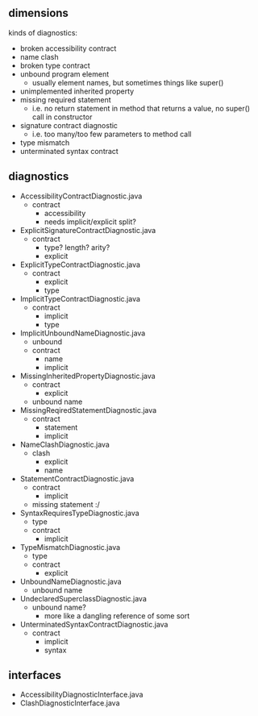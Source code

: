 

## dimensions

kinds of diagnostics:
- broken accessibility contract
- name clash
- broken type contract
- unbound program element
    - usually element names, but sometimes things like super()
- unimplemented inherited property
- missing required statement
    - i.e. no return statement in method that returns a value, no super() call in constructor
- signature contract diagnostic
    - i.e. too many/too few parameters to method call
- type mismatch
- unterminated syntax contract

## diagnostics

- AccessibilityContractDiagnostic.java
    - contract
        - accessibility
        - needs implicit/explicit split?
- ExplicitSignatureContractDiagnostic.java
    - contract
        - type? length? arity?
        - explicit
- ExplicitTypeContractDiagnostic.java
    - contract
        - explicit
        - type
- ImplicitTypeContractDiagnostic.java
    - contract
        - implicit
        - type
- ImplicitUnboundNameDiagnostic.java
    - unbound
    - contract
        - name
        - implicit
- MissingInheritedPropertyDiagnostic.java
    - contract
        - explicit
    - unbound name
- MissingReqiredStatementDiagnostic.java
    - contract
        - statement
        - implicit
- NameClashDiagnostic.java
    - clash
        - explicit
        - name
- StatementContractDiagnostic.java
    - contract
        - implicit
    - missing statement :/
- SyntaxRequiresTypeDiagnostic.java
    - type
    - contract
        - implicit
- TypeMismatchDiagnostic.java
    - type
    - contract
        - explicit
- UnboundNameDiagnostic.java
    - unbound name
- UndeclaredSuperclassDiagnostic.java
    - unbound name?
        - more like a dangling reference of some sort
- UnterminatedSyntaxContractDiagnostic.java
    - contract
        - implicit
        - syntax

## interfaces

- AccessibilityDiagnosticInterface.java
- ClashDiagnosticInterface.java

